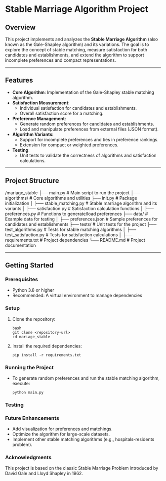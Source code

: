# Stable Marriage Algorithm Project

## **Overview**
This project implements and analyzes the **Stable Marriage Algorithm** (also known as the Gale-Shapley algorithm) and its variations. The goal is to explore the concept of stable matching, measure satisfaction for both candidates and establishments, and extend the algorithm to support incomplete preferences and compact representations.

---

## **Features**
- **Core Algorithm**: Implementation of the Gale-Shapley stable matching algorithm.
- **Satisfaction Measurement**:
  - Individual satisfaction for candidates and establishments.
  - Overall satisfaction score for a matching.
- **Preference Management**:
  - Generate random preferences for candidates and establishments.
  - Load and manipulate preferences from external files (JSON format).
- **Algorithm Variants**:
  - Support for incomplete preferences and ties in preference rankings.
  - Extension for compact or weighted preferences.
- **Testing**:
  - Unit tests to validate the correctness of algorithms and satisfaction calculations.

---

## **Project Structure**
/mariage_stable
├── main.py # Main script to run the project
├── algorithms/ # Core algorithms and utilities 
  ├── init.py # Package initialization │
  ├── stable_matching.py # Stable marriage algorithm and its variants │
  ├── satisfaction.py # Satisfaction calculation functions │
  ├── preferences.py # Functions to generate/load preferences 
├── data/ # Example data for testing │
  ├── preferences.json # Sample preferences for candidates and establishments 
├── tests/ # Unit tests for the project 
  ├── test_algorithms.py # Tests for stable matching algorithms │
  ├── test_satisfaction.py # Tests for satisfaction calculations │
├── requirements.txt # Project dependencies 
└── README.md # Project documentation

---

## **Getting Started**

### **Prerequisites**
- Python 3.8 or higher
- Recommended: A virtual environment to manage dependencies

### **Setup**
1. Clone the repository:
   ```
   bash
   git clone <repository-url>
   cd mariage_stable
   ```
2. Install the required dependencies:
    ```
    pip install -r requirements.txt
    ```

### **Running the Project**
- To generate random preferences and run the stable matching algorithm, execute:
    ```
    python main.py
    ```


### Testing

### Future Enhancements
- Add visualization for preferences and matchings.
- Optimize the algorithm for large-scale datasets.
- Implement other stable matching algorithms (e.g., hospitals-residents problem).


### Acknowledgments
This project is based on the classic Stable Marriage Problem introduced by David Gale and Lloyd Shapley in 1962.

